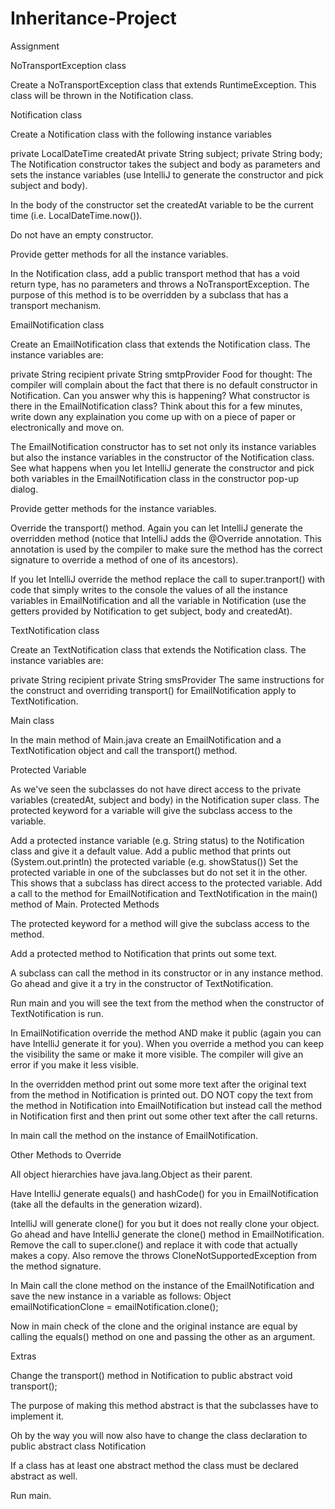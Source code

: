 # Inheritance-Project
Assignment  

NoTransportException class  

Create a NoTransportException class that extends RuntimeException. This class will be thrown in the Notification class.

Notification class  

Create a Notification class with the following instance variables

private LocalDateTime createdAt
private String subject;
private String body;
The Notification constructor takes the subject and body as parameters and sets the instance variables (use IntelliJ to generate the constructor and pick subject and body).

In the body of the constructor set the createdAt variable to be the current time (i.e. LocalDateTime.now()).

Do not have an empty constructor.

Provide getter methods for all the instance variables.

In the Notification class, add a public transport method that has a void return type, has no parameters and throws a NoTransportException. The purpose of this method is to be overridden by a subclass that has a transport mechanism.

EmailNotification class  

Create an EmailNotification class that extends the Notification class. The instance variables are:

private String recipient
private String smtpProvider
Food for thought: The compiler will complain about the fact that there is no default constructor in Notification. Can you answer why this is happening? What constructor is there in the EmailNotification class? Think about this for a few minutes, write down any explaination you come up with on a piece of paper or electronically and move on.

The EmailNotification constructor has to set not only its instance variables but also the instance variables in the constructor of the Notification class. See what happens when you let IntelliJ generate the constructor and pick both variables in the EmailNotification class in the constructor pop-up dialog.

Provide getter methods for the instance variables.

Override the transport() method. Again you can let IntelliJ generate the overridden method (notice that IntelliJ adds the @Override annotation. This annotation is used by the compiler to make sure the method has the correct signature to override a method of one of its ancestors).

If you let IntelliJ override the method replace the call to super.tranport() with code that simply writes to the console the values of all the instance variables in EmailNotification and all the variable in Notification (use the getters provided by Notification to get subject, body and createdAt).

TextNotification class  

Create an TextNotification class that extends the Notification class. The instance variables are:

private String recipient
private String smsProvider
The same instructions for the construct and overriding transport() for EmailNotification apply to TextNotification.

Main class  

In the main method of Main.java create an EmailNotification and a TextNotification object and call the transport() method.

Protected Variable  

As we've seen the subclasses do not have direct access to the private variables (createdAt, subject and body) in the Notification super class. The protected keyword for a variable will give the subclass access to the variable.

Add a protected instance variable (e.g. String status) to the Notification class and give it a default value.
Add a public method that prints out (System.out.println) the protected variable (e.g. showStatus())
Set the protected variable in one of the subclasses but do not set it in the other. This shows that a subclass has direct access to the protected variable.
Add a call to the method for EmailNotification and TextNotification in the main() method of Main.
Protected Methods  

The protected keyword for a method will give the subclass access to the method.

Add a protected method to Notification that prints out some text.

A subclass can call the method in its constructor or in any instance method. Go ahead and give it a try in the constructor of TextNotification.

Run main and you will see the text from the method when the constructor of TextNotification is run.

In EmailNotification override the method AND make it public (again you can have IntelliJ generate it for you). When you override a method you can keep the visibility the same or make it more visible. The compiler will give an error if you make it less visible.

In the overridden method print out some more text after the original text from the method in Notification is printed out. DO NOT copy the text from the method in Notification into EmailNotification but instead call the method in Notification first and then print out some other text after the call returns.

In main call the method on the instance of EmailNotification.

Other Methods to Override  

All object hierarchies have java.lang.Object as their parent.

Have IntelliJ generate equals() and hashCode() for you in EmailNotification (take all the defaults in the generation wizard).

IntelliJ will generate clone() for you but it does not really clone your object. Go ahead and have IntelliJ generate the clone() method in EmailNotification. Remove the call to super.clone() and replace it with code that actually makes a copy. Also remove the throws CloneNotSupportedException from the method signature.

In Main call the clone method on the instance of the EmailNotification and save the new instance in a variable as follows: Object emailNotificationClone = emailNotification.clone();

Now in main check of the clone and the original instance are equal by calling the equals() method on one and passing the other as an argument.

Extras  

Change the transport() method in Notification to public abstract void transport();

The purpose of making this method abstract is that the subclasses have to implement it.

Oh by the way you will now also have to change the class declaration to public abstract class Notification

If a class has at least one abstract method the class must be declared abstract as well.

Run main.
